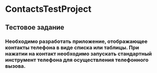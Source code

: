 # ContactsTestProject
## Тестовое задание
### Необходимо разработать приложение, отображающее контакты телефона в виде списка или таблицы. При нажатии на контакт необходимо запускать стандартный инструмент телефона для осуществления телефонного вызова.
